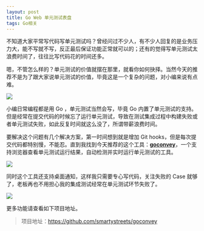 ```yaml
---
layout: post
title: Go Web 单元测试表盘
tags: Go相关
---
```


不知道大家平常写代码写单元测试吗？曾经问过不少人，有不少人回复的是业务压力大，能不写就不写，反正最后保证功能正常就可以的；还有的觉得写单元测试太浪费时间了，往往比写代码花的时间还多。

嗯，不管怎么样的？单元测试的价值就摆在那里，就看你如何抉择。当然今天的推荐不是为了跟大家说单元测试的价值，毕竟这是一个复杂的问题，对小编来说有点难。

![](http://n.sinaimg.cn/sinacn11/755/w400h355/20180421/2124-fznefkh0628269.jpg)

小编日常编程都是用 Go ，单元测试当然会写，毕竟 Go 内置了单元测试的支持。但是经常在提交代码的时候忘了运行单元测试，导致在测试集成过程中构建失败或者单元测试失败，如此反复时间就这么没了，所谓带薪浪费时间。

要解决这个问题有几个解决方案，第一时间想到就是增加 Git hooks，但是每次提交代码都特别慢，不能忍。直到我找到今天推荐的这个工具：**[goconvey](https://github.com/smartystreets/goconvey)**，一个支持浏览器查看单元测试运行结果，自动检测并实时运行单元测试的工具。

![](https://7465-test-3c9b5e-1258459492.tcb.qcloud.la/GitHub%E7%B2%BE%E9%80%89/go.test.png)

同时这个工具还支持桌面通知，这样我只需要专心写代码，关注失败的 Case 就够了，老板再也不用担心我的集成测试经常在单元测试环节失败了。

![](http://d79i1fxsrar4t.cloudfront.net/goconvey.co/gc-7-dark.png)

更多功能请查看如下项目地址。

> 项目地址：https://github.com/smartystreets/goconvey